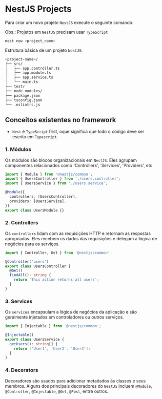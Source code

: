 # NestJS Projects

Para criar um novo projeto `NestJS` execute o seguinte comando:

Obs.: Projetos em `NestJS` precisam usar `TypeScript` 

```bash
nest new <project_name>
```
Estrutura básica de um projeto `NestJS`:

```bash
<project-name>/
├── src/
│   ├── app.controller.ts
│   ├── app.module.ts
│   ├── app.service.ts
│   └── main.ts
├── test/
├── node_modules/
├── package.json
├── tsconfig.json
└── .eslintrc.js
```

## Conceitos existentes no framework

- `Nest` é `TypeScript` first, oque significa que todo o código deve ser escrito em `Typescript`.

### 1. Módulos

Os módulos são blocos organizacionais em `NestJS`. Eles agrupam componentes relacionados como 'Controllers', 'Services', 'Providers', etc.


```TypeScript
import { Module } from '@nestjs/common';
import { UsersController } from './users.controller';
import { UsersService } from './users.service';

@Module({
  controllers: [UsersController],
  providers: [UsersService],
})
export class UsersModule {}
```

### 2. Controllers

Os `controllers` lidam com as requisições HTTP e retornam as respostas apropriadas. Eles recebem os dados das requisições e delegam a lógica de negócios para os serviços.

```TypeScript
import { Controller, Get } from '@nestjs/common';

@Controller('users')
export class UsersController {
  @Get()
  findAll(): string {
    return 'This action returns all users';
  }
}
```

### 3. Services

Os `services` encapsulam a lógica de negócios da aplicação e são geralmente injetados em controladores ou outros serviços.

```TypeScript
import { Injectable } from '@nestjs/common';

@Injectable()
export class UsersService {
  getUsers(): string[] {
    return ['User1', 'User2', 'User3'];
  }
}
```
### 4. Decorators

Decoradores são usados para adicionar metadados às classes e seus membros. Alguns dos principais decoradores do `NestJS` incluem `@Module`, `@Controller`, `@Injectable`, `@Get`, `@Post`, entre outros.